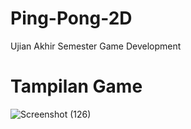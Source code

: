 # Ping-Pong-2D
Ujian Akhir Semester Game Development 

# Tampilan Game
![Screenshot (126)](https://user-images.githubusercontent.com/48326587/87266841-6261e780-c4f0-11ea-91f0-d76e5c6d45b9.png)

